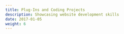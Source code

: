 ```yaml
---
title: Plug-Ins and Coding Projects
description: Showcasing website development skills
date: 2017-01-05
weight: 6
---
```


